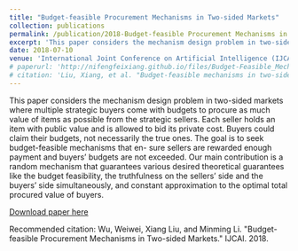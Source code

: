 ```yaml
---
title: "Budget-feasible Procurement Mechanisms in Two-sided Markets"
collection: publications
permalink: /publication/2018-Budget-feasible Procurement Mechanisms in Two-sided Markets.
excerpt: 'This paper considers the mechanism design problem in two-sided markets where multiple strategic buyers come with budgets to procure as much value of items as possible from the strategic sellers.'
date: 2018-07-10
venue: 'International Joint Conference on Artificial Intelligence (IJCAI)'
# paperurl: 'http://nifengfeixiang.github.io/files/Budget-Feasible_Mechanisms_in_Two-Sided_Crowdsensing_Markets_Truthfulness_Fairness_and_Efficiency.pdf'
# citation: 'Liu, Xiang, et al. "Budget-feasible mechanisms in two-sided crowdsensing markets: Truthfulness, fairness, and efficiency." IEEE Transactions on Mobile Computing (2022).'
---
```


This paper considers the mechanism design problem in two-sided markets where multiple strategic buyers come with budgets to procure as much value of items as possible from the strategic sellers. Each seller holds an item with public value and is allowed to bid its private cost. Buyers could claim their budgets, not necessarily the true ones. The goal is to seek budget-feasible mechanisms that en- sure sellers are rewarded enough payment and buyers’ budgets are not exceeded. Our main contribution is a random mechanism that guarantees various desired theoretical guarantees like the budget feasibility, the truthfulness on the sellers’ side and the buyers’ side simultaneously, and constant approximation to the optimal total procured value of buyers.

[Download paper here](http://nifengfeixiang.github.io/files/Budget-feasible-Procurement-Mechanisms-in-Two-sided-Markets.pdf)

Recommended citation: Wu, Weiwei, Xiang Liu, and Minming Li. "Budget-feasible Procurement Mechanisms in Two-sided Markets." IJCAI. 2018.